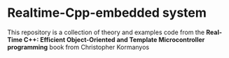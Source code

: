 # Realtime-Cpp-embedded system

This repository is a collection of theory and examples code from the **Real-Time C++: Efficient Object-Oriented and Template Microcontroller programming** book from Christopher Kormanyos